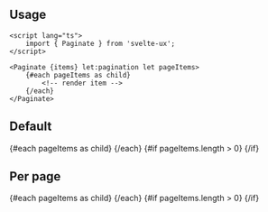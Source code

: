 <script lang="ts">
	import ListItem from '$lib/components/ListItem.svelte';
	import Pagination from '$lib/components/Pagination.svelte';
	import Paginate from '$lib/components/Paginate.svelte';
	import Preview from '$lib/components/Preview.svelte';

	const items = Array(100).fill().map((x, i) => ({ name: `Item: ${i + 1}`}))
</script>

## Usage

```svelte
<script lang="ts">
	import { Paginate } from 'svelte-ux';
</script>

<Paginate {items} let:pagination let pageItems>
	{#each pageItems as child}
		<!-- render item -->
	{/each}
</Paginate>
```

## Default

<Preview>
	<Paginate {items} let:pagination let:pageItems >
		{#each pageItems as child}
			<ListItem title={child.name} />
		{/each}
		{#if pageItems.length > 0}
			<Pagination {pagination} />
		{/if}
	</Paginate>
</Preview>

## Per page

<Preview>
	<Paginate {items} perPage={5} let:pagination let:pageItems >
		{#each pageItems as child}
			<ListItem title={child.name} />
		{/each}
		{#if pageItems.length > 0}
			<Pagination {pagination} />
		{/if}
	</Paginate>
</Preview>
